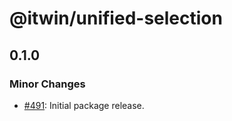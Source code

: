 # @itwin/unified-selection

## 0.1.0

### Minor Changes

- [#491](https://github.com/iTwin/presentation/pull/491): Initial package release.
